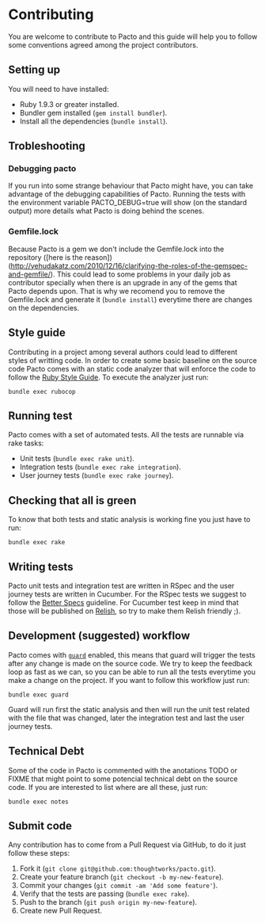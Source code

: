 # Contributing

You are welcome to contribute to Pacto and this guide will help you to follow 
some conventions agreed among the project contributors.

## Setting up

You will need to have installed:

- Ruby 1.9.3 or greater installed.
- Bundler gem installed (`gem install bundler`).
- Install all the dependencies (`bundle install`).

## Trobleshooting

### Debugging pacto

If you run into some strange behaviour that Pacto might have, you can take 
advantage of the debugging capabilities of Pacto. Running the tests with the 
environment variable PACTO_DEBUG=true will show (on the standard output) more 
details what Pacto is doing behind the scenes.

### Gemfile.lock

Because Pacto is a gem we don't include the Gemfile.lock into the repository 
([here is the reason])(http://yehudakatz.com/2010/12/16/clarifying-the-roles-of-the-gemspec-and-gemfile/).
This could lead to some problems in your daily job as contributor specially 
when there is an upgrade in any of the gems that Pacto depends upon. That is 
why we recomend you to remove the Gemfile.lock and generate it 
(`bundle install`) everytime there are changes on the dependencies. 

## Style guide

Contributing in a project among several authors could lead to different styles 
of writting code. In order to create some basic baseline on the source code
Pacto comes with an static code analyzer that will enforce the code to follow
the [Ruby Style Guide](https://github.com/bbatsov/ruby-style-guide). To execute 
the analyzer just run:

`bundle exec rubocop`

## Running test

Pacto comes with a set of automated tests. All the tests are runnable via rake 
tasks:

- Unit tests (`bundle exec rake unit`).
- Integration tests (`bundle exec rake integration`).
- User journey tests (`bundle exec rake journey`).

## Checking that all is green

To know that both tests and static analysis is working fine you just have to
run:

`bundle exec rake`

## Writing tests

Pacto unit tests and integration test are written in RSpec and the user journey
tests are written in Cucumber. For the RSpec tests we suggest to follow the 
[Better Specs](http://betterspecs.org/) guideline. For Cucumber test keep in 
mind that those will be published on 
[Relish](https://www.relishapp.com/maxlinc/pacto/docs), so try to make them 
Relish friendly ;).

## Development (suggested) workflow

Pacto comes with [`guard`](https://github.com/guard/guard) enabled, this means 
that guard will trigger the tests after any change is made on the source code. 
We try to keep the feedback loop as fast as we can, so you can be able to run 
all the tests everytime you make a change on the project. If you want to follow 
this workflow just run:

`bundle exec guard`

Guard will run first the static analysis and then will run the unit test related
with the file that was changed, later the integration test and last the user
journey tests.

## Technical Debt

Some of the code in Pacto is commented with the anotations TODO or
FIXME that might point to some potencial technical debt on the source code. If
you are interested to list where are all these, just run:

`bundle exec notes`

## Submit code

Any contribution has to come from a Pull Request via GitHub, to do it just
follow these steps:

1. Fork it (`git clone git@github.com:thoughtworks/pacto.git`).
2. Create your feature branch (`git checkout -b my-new-feature`).
3. Commit your changes (`git commit -am 'Add some feature'`).
4. Verify that the tests are passing (`bundle exec rake`).
5. Push to the branch (`git push origin my-new-feature`).
6. Create new Pull Request.
